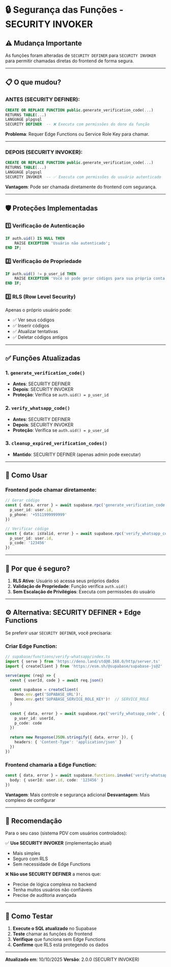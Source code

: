 # 🔒 Segurança das Funções - SECURITY INVOKER

## ⚠️ Mudança Importante

As funções foram alteradas de `SECURITY DEFINER` para `SECURITY INVOKER` para permitir chamadas diretas do frontend de forma segura.

---

## 📋 O que mudou?

### **ANTES** (SECURITY DEFINER):
```sql
CREATE OR REPLACE FUNCTION public.generate_verification_code(...)
RETURNS TABLE(...) 
LANGUAGE plpgsql
SECURITY DEFINER  -- ❌ Executa com permissões do dono da função
```

**Problema**: Requer Edge Functions ou Service Role Key para chamar.

---

### **DEPOIS** (SECURITY INVOKER):
```sql
CREATE OR REPLACE FUNCTION public.generate_verification_code(...)
RETURNS TABLE(...) 
LANGUAGE plpgsql
SECURITY INVOKER  -- ✅ Executa com permissões do usuário autenticado
```

**Vantagem**: Pode ser chamada diretamente do frontend com segurança.

---

## 🛡️ Proteções Implementadas

### 1️⃣ **Verificação de Autenticação**
```sql
IF auth.uid() IS NULL THEN
    RAISE EXCEPTION 'Usuário não autenticado';
END IF;
```

### 2️⃣ **Verificação de Propriedade**
```sql
IF auth.uid() != p_user_id THEN
    RAISE EXCEPTION 'Você só pode gerar códigos para sua própria conta';
END IF;
```

### 3️⃣ **RLS (Row Level Security)**
Apenas o próprio usuário pode:
- ✅ Ver seus códigos
- ✅ Inserir códigos
- ✅ Atualizar tentativas
- ✅ Deletar códigos antigos

---

## ✅ Funções Atualizadas

### 1. `generate_verification_code()`
- **Antes**: SECURITY DEFINER
- **Depois**: SECURITY INVOKER
- **Proteção**: Verifica se `auth.uid() = p_user_id`

### 2. `verify_whatsapp_code()`
- **Antes**: SECURITY DEFINER
- **Depois**: SECURITY INVOKER
- **Proteção**: Verifica se `auth.uid() = p_user_id`

### 3. `cleanup_expired_verification_codes()`
- **Mantido**: SECURITY DEFINER (apenas admin pode executar)

---

## 🚀 Como Usar

### Frontend pode chamar diretamente:

```typescript
// Gerar código
const { data, error } = await supabase.rpc('generate_verification_code', {
  p_user_id: user.id,
  p_phone: '+5511999999999'
})

// Verificar código
const { data: isValid, error } = await supabase.rpc('verify_whatsapp_code', {
  p_user_id: user.id,
  p_code: '123456'
})
```

---

## 🔐 Por que é seguro?

1. **RLS Ativo**: Usuário só acessa seus próprios dados
2. **Validação de Propriedade**: Função verifica `auth.uid()`
3. **Sem Escalação de Privilégios**: Executa com permissões do usuário

---

## ⚙️ Alternativa: SECURITY DEFINER + Edge Functions

Se preferir usar `SECURITY DEFINER`, você precisaria:

### Criar Edge Function:

```typescript
// supabase/functions/verify-whatsapp/index.ts
import { serve } from 'https://deno.land/std@0.168.0/http/server.ts'
import { createClient } from 'https://esm.sh/@supabase/supabase-js@2'

serve(async (req) => {
  const { userId, code } = await req.json()
  
  const supabase = createClient(
    Deno.env.get('SUPABASE_URL')!,
    Deno.env.get('SUPABASE_SERVICE_ROLE_KEY')!  // SERVICE_ROLE
  )
  
  const { data, error } = await supabase.rpc('verify_whatsapp_code', {
    p_user_id: userId,
    p_code: code
  })
  
  return new Response(JSON.stringify({ data, error }), {
    headers: { 'Content-Type': 'application/json' }
  })
})
```

### Frontend chamaria a Edge Function:

```typescript
const { data, error } = await supabase.functions.invoke('verify-whatsapp', {
  body: { userId: user.id, code: '123456' }
})
```

**Vantagem**: Mais controle e segurança adicional
**Desvantagem**: Mais complexo de configurar

---

## 📝 Recomendação

Para o seu caso (sistema PDV com usuários controlados):

✅ **Use SECURITY INVOKER** (implementação atual)
- Mais simples
- Seguro com RLS
- Sem necessidade de Edge Functions

❌ **Não use SECURITY DEFINER** a menos que:
- Precise de lógica complexa no backend
- Tenha muitos usuários não confiáveis
- Precise de auditoria avançada

---

## 🧪 Como Testar

1. **Execute o SQL atualizado** no Supabase
2. **Teste** chamar as funções do frontend
3. **Verifique** que funciona sem Edge Functions
4. **Confirme** que RLS está protegendo os dados

---

**Atualizado em**: 10/10/2025
**Versão**: 2.0.0 (SECURITY INVOKER)
